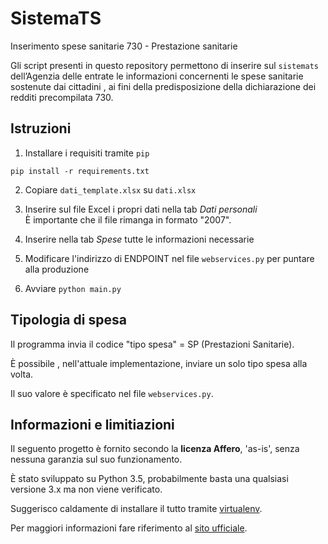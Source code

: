 # SistemaTS
Inserimento spese sanitarie 730 - Prestazione sanitarie

Gli script presenti in questo repository
permettono di inserire sul `sistemats`
dell’Agenzia delle entrate
le informazioni concernenti
le spese sanitarie
sostenute dai cittadini
, ai fini della predisposizione della dichiarazione dei redditi precompilata 730.

## Istruzioni

1. Installare i requisiti tramite `pip`

  ```pip install -r requirements.txt```

2. Copiare `dati_template.xlsx` su `dati.xlsx`

3. Inserire sul file Excel i propri dati nella tab _Dati personali_  
    È importante che il file rimanga in formato "2007".

4. Inserire nella tab _Spese_ tutte le informazioni necessarie

5. Modificare l'indirizzo di ENDPOINT nel file `webservices.py`
per puntare alla produzione

6. Avviare `python main.py`

## Tipologia di spesa

Il programma invia il codice "tipo spesa" = SP (Prestazioni Sanitarie).

È possibile
, nell'attuale implementazione,
inviare un solo tipo spesa alla volta.

Il suo valore è specificato nel file `webservices.py`.

## Informazioni e limitiazioni

Il seguento progetto è fornito secondo la **licenza Affero**,
'as-is',
senza nessuna garanzia sul suo funzionamento.

È stato sviluppato su Python 3.5,
probabilmente basta una qualsiasi versione 3.x
ma non viene verificato.

Suggerisco caldamente di installare il tutto tramite [virtualenv](https://virtualenv.pypa.io/).

Per maggiori informazioni fare riferimento al
[sito ufficiale](http://sistemats1.sanita.finanze.it/wps/portal/portalets/sistematsinforma/730%20-%20Spese%20sanitarie).
